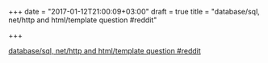 +++
date = "2017-01-12T21:00:09+03:00"
draft = true
title = "database/sql, net/http and html/template question  #reddit"

+++

<p><a href="https://t.co/0CcQz1VBex">database/sql, net/http and html/template question  #reddit</a></p>
